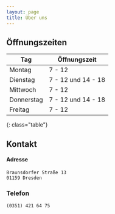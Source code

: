 ```yaml
---
layout: page
title: Über uns
---
```


## Öffnungszeiten
| Tag | Öffnungszeit |
| ------------- | ------------- |
| Montag | 7 - 12 |
| Dienstag | 7 - 12 und 14 - 18 |
| Mittwoch | 7 - 12 |
| Donnerstag | 7 - 12 und 14 - 18 |
| Freitag | 7 - 12 |
{: class="table"}

## Kontakt
#### Adresse
```
Braunsdorfer Straße 13
01159 Dresden
```
### Telefon
```
(0351) 421 64 75
```
